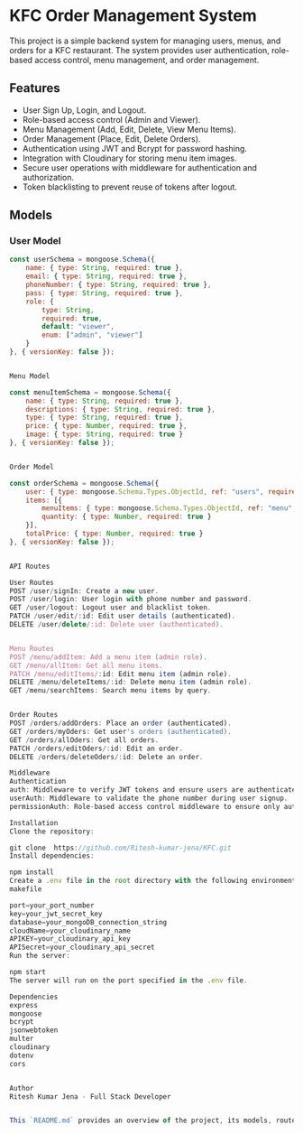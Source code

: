 # KFC Order Management System

This project is a simple backend system for managing users, menus, and orders for a KFC restaurant. The system provides user authentication, role-based access control, menu management, and order management.

## Features

- User Sign Up, Login, and Logout.
- Role-based access control (Admin and Viewer).
- Menu Management (Add, Edit, Delete, View Menu Items).
- Order Management (Place, Edit, Delete Orders).
- Authentication using JWT and Bcrypt for password hashing.
- Integration with Cloudinary for storing menu item images.
- Secure user operations with middleware for authentication and authorization.
- Token blacklisting to prevent reuse of tokens after logout.

## Models

### User Model
```js
const userSchema = mongoose.Schema({
    name: { type: String, required: true },
    email: { type: String, required: true },
    phoneNumber: { type: String, required: true },
    pass: { type: String, required: true },
    role: {
        type: String,
        required: true,
        default: "viewer",
        enum: ["admin", "viewer"]
    }
}, { versionKey: false });


Menu Model

const menuItemSchema = mongoose.Schema({
    name: { type: String, required: true },
    descriptions: { type: String, required: true },
    type: { type: String, required: true },
    price: { type: Number, required: true },
    image: { type: String, required: true }
}, { versionKey: false });


Order Model

const orderSchema = mongoose.Schema({
    user: { type: mongoose.Schema.Types.ObjectId, ref: "users", required: true },
    items: [{
        menuItems: { type: mongoose.Schema.Types.ObjectId, ref: "menu", required: true },
        quantity: { type: Number, required: true }
    }],
    totalPrice: { type: Number, required: true }
}, { versionKey: false });


API Routes

User Routes
POST /user/signIn: Create a new user.
POST /user/login: User login with phone number and password.
GET /user/logout: Logout user and blacklist token.
PATCH /user/edit/:id: Edit user details (authenticated).
DELETE /user/delete/:id: Delete user (authenticated).


Menu Routes
POST /menu/addItem: Add a menu item (admin role).
GET /menu/allItem: Get all menu items.
PATCH /menu/editItems/:id: Edit menu item (admin role).
DELETE /menu/deleteItems/:id: Delete menu item (admin role).
GET /menu/searchItems: Search menu items by query.


Order Routes
POST /orders/addOrders: Place an order (authenticated).
GET /orders/myOders: Get user's orders (authenticated).
GET /orders/allOders: Get all orders.
PATCH /orders/editOders/:id: Edit an order.
DELETE /orders/deleteOders/:id: Delete an order.

Middleware
Authentication
auth: Middleware to verify JWT tokens and ensure users are authenticated.
userAuth: Middleware to validate the phone number during user signup.
permissionAuth: Role-based access control middleware to ensure only authorized roles can access specific routes.

Installation
Clone the repository:

git clone  https://github.com/Ritesh-kumar-jena/KFC.git
Install dependencies:

npm install
Create a .env file in the root directory with the following environment variables:
makefile

port=your_port_number
key=your_jwt_secret_key
database=your_mongoDB_connection_string
cloudName=your_cloudinary_name
APIKEY=your_cloudinary_api_key
APISecret=your_cloudinary_api_secret
Run the server:

npm start
The server will run on the port specified in the .env file.

Dependencies
express
mongoose
bcrypt
jsonwebtoken
multer
cloudinary
dotenv
cors


Author
Ritesh Kumar Jena - Full Stack Developer


This `README.md` provides an overview of the project, its models, routes, and installation instructions.